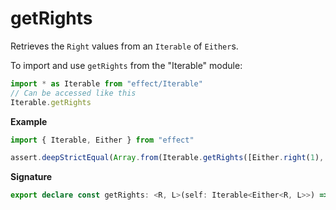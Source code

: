 # getRights

Retrieves the `Right` values from an `Iterable` of `Either`s.

To import and use `getRights` from the "Iterable" module:

```ts
import * as Iterable from "effect/Iterable"
// Can be accessed like this
Iterable.getRights
```

**Example**

```ts
import { Iterable, Either } from "effect"

assert.deepStrictEqual(Array.from(Iterable.getRights([Either.right(1), Either.left("err"), Either.right(2)])), [1, 2])
```

**Signature**

```ts
export declare const getRights: <R, L>(self: Iterable<Either<R, L>>) => Iterable<R>
```
